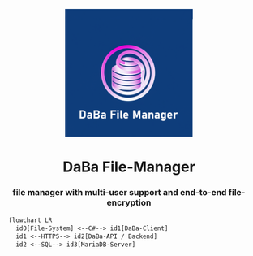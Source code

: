 <p align="center">
  <img src="https://raw.githubusercontent.com/Veteranfighter/Name/main/assets/media/temporary-logo_512x512px.png" alt="budibase-php_logo" style="width: 50%"/>
</p>
<h1 align="center">DaBa File-Manager</h1>
<h3 align="center">file manager with multi-user support and end-to-end file-encryption</h3>

```mermaid
  flowchart LR
    id0[File-System] <--C#--> id1[DaBa-Client]
    id1 <--HTTPS--> id2[DaBa-API / Backend]
    id2 <--SQL--> id3[MariaDB-Server]
```
